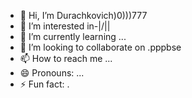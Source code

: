 - 👋 Hi, I’m Durachkovich)0)))777
- 👀 I’m interested in-|\/||
- 🌱 I’m currently learning ...
- 💞️ I’m looking to collaborate on .pppbse
- 📫 How to reach me ...
- 😄 Pronouns: ...
- ⚡ Fun fact: .
<!--tdghhtrewgr
Durachkovich/Durachkovich is a ✨ special ✨ repository because its `README.md` (this file) appears on your GitHub profile.
You can click the Preview link to take a look at your changes.
--
